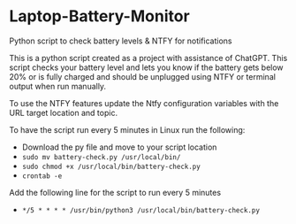 # Laptop-Battery-Monitor
Python script to check battery levels &amp; NTFY for notifications

This is a python script created as a project with assistance of ChatGPT.
This script checks your battery level and lets you know if the battery gets below 20% or is fully charged and should be unplugged using NTFY or terminal output when run manually.

To use the NTFY features update the Ntfy configuration variables with the URL target location and topic.

To have the script run every 5 minutes in Linux run the following:
- Download the py file and move to your script location
- `sudo mv battery-check.py /usr/local/bin/`
- `sudo chmod +x /usr/local/bin/battery-check.py`
- `crontab -e`

Add the following line for the script to run every 5 minutes
- `*/5 * * * * /usr/bin/python3 /usr/local/bin/battery-check.py`
